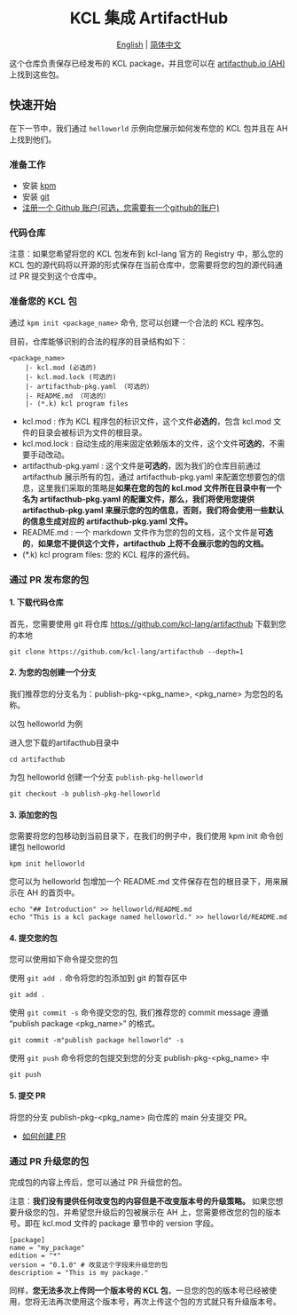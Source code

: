 <h1 align="center">KCL 集成 ArtifactHub</h1>

<p align="center">
<a href="./README.md">English</a> | <a href="./README-zh.md">简体中文</a>

这个仓库负责保存已经发布的 KCL package，并且您可以在 [artifacthub.io (AH)](https://artifacthub.io/) 上找到这些包。

## 快速开始

在下一节中，我们通过 `helloworld` 示例向您展示如何发布您的 KCL 包并且在 AH 上找到他们。

### 准备工作

- 安装 [kpm](https://kcl-lang.io/zh-CN/docs/user_docs/guides/package-management/installation/)
- 安装 [git](https://git-scm.com/book/zh/v2/%E8%B5%B7%E6%AD%A5-%E5%AE%89%E8%A3%85-Git)
- [注册一个 Github 账户(可选，您需要有一个github的账户)](https://docs.github.com/zh/get-started/signing-up-for-github/signing-up-for-a-new-github-account)

### 代码仓库

注意：如果您希望将您的 KCL 包发布到 kcl-lang 官方的 Registry 中，那么您的 KCL 包的源代码将以开源的形式保存在当前仓库中，您需要将您的包的源代码通过 PR 提交到这个仓库中。

### 准备您的 KCL 包

通过 `kpm init <package_name>` 命令, 您可以创建一个合法的 KCL 程序包。

目前，仓库能够识别的合法的程序的目录结构如下：

```
<package_name>
    |- kcl.mod (必选的)
    |- kcl.mod.lock (可选的)
    |- artifacthub-pkg.yaml （可选的）
    |- README.md （可选的）
    |- (*.k) kcl program files
```

- kcl.mod : 作为 KCL 程序包的标识文件，这个文件**必选的**，包含 kcl.mod 文件的目录会被标识为文件的根目录。
- kcl.mod.lock : 自动生成的用来固定依赖版本的文件，这个文件**可选的**，不需要手动改动。
- artifacthub-pkg.yaml : 这个文件是**可选的**，因为我们的仓库目前通过 artifacthub 展示所有的包，通过 artifacthub-pkg.yaml 来配置您想要包的信息，这里我们采取的策略是**如果在您的包的 kcl.mod 文件所在目录中有一个名为 artifacthub-pkg.yaml 的配置文件，那么，我们将使用您提供 artifacthub-pkg.yaml 来展示您的包的信息，否则，我们将会使用一些默认的信息生成对应的 artifacthub-pkg.yaml 文件。**
- README.md : 一个 markdown 文件作为您的包的文档，这个文件是**可选的**，**如果您不提供这个文件，artifacthub 上将不会展示您的包的文档。**
- (*.k) kcl program files: 您的 KCL 程序的源代码。

### 通过 PR 发布您的包

#### 1. 下载代码仓库

首先，您需要使用 git 将仓库 https://github.com/kcl-lang/artifacthub 下载到您的本地 

```
git clone https://github.com/kcl-lang/artifacthub --depth=1
```

#### 2. 为您的包创建一个分支

我们推荐您的分支名为：publish-pkg-<pkg_name>, <pkg_name> 为您包的名称。

以包 helloworld 为例

进入您下载的artifacthub目录中
```
cd artifacthub
```
为包 helloworld 创建一个分支 `publish-pkg-helloworld`
```
git checkout -b publish-pkg-helloworld
```

#### 3. 添加您的包

您需要将您的包移动到当前目录下，在我们的例子中，我们使用 kpm init 命令创建包 helloworld

```
kpm init helloworld
```

您可以为 helloworld 包增加一个 README.md 文件保存在包的根目录下，用来展示在 AH 的首页中。
```
echo "## Introduction" >> helloworld/README.md
echo "This is a kcl package named helloworld." >> helloworld/README.md
```

#### 4. 提交您的包

您可以使用如下命令提交您的包

使用 `git add .` 命令将您的包添加到 git 的暂存区中

```
git add .
```

使用 `git commit -s` 命令提交您的包, 我们推荐您的 commit message 遵循  “publish package <pkg_name>” 的格式。
```
git commit -m"publish package helloworld" -s
```

使用 `git push` 命令将您的包提交到您的分支 publish-pkg-<pkg_name> 中
```
git push
```

#### 5. 提交 PR

将您的分支 publish-pkg-<pkg_name> 向仓库的 main 分支提交 PR。

- [如何创建 PR](https://docs.github.com/zh/pull-requests/collaborating-with-pull-requests/proposing-changes-to-your-work-with-pull-requests/creating-a-pull-request)

### 通过 PR 升级您的包
完成包的内容上传后，您可以通过 PR 升级您的包。

注意：**我们没有提供任何改变包的内容但是不改变版本号的升级策略。** 如果您想要升级您的包，并希望您升级后的包被展示在 AH 上，您需要修改您的包的版本号。即在 kcl.mod 文件的 package 章节中的 version 字段。
```
[package]
name = "my_package"
edition = "*"
version = "0.1.0" # 改变这个字段来升级您的包
description = "This is my package."
```

同样，**您无法多次上传同一个版本号的 KCL 包**，一旦您的包的版本号已经被使用，您将无法再次使用这个版本号，再次上传这个包的方式就只有升级版本号。
